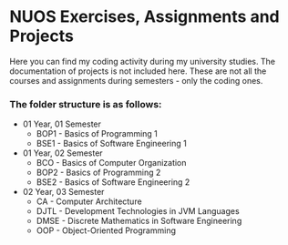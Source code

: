 # NUOS Exercises, Assignments and Projects
Here you can find my coding activity during my university studies. The documentation of projects is not included here.
These are not all the courses and assignments during semesters - only the coding ones.

### The folder structure is as follows:
- 01 Year, 01 Semester
  - BOP1 - Basics of Programming 1
  - BSE1 - Basics of Software Engineering 1
- 01 Year, 02 Semester
  - BCO - Basics of Computer Organization
  - BOP2 - Basics of Programming 2
  - BSE2 - Basics of Software Engineering 2
- 02 Year, 03 Semester
  - CA - Computer Architecture
  - DJTL - Development Technologies in JVM Languages
  - DMSE - Discrete Mathematics in Software Engineering
  - OOP - Object-Oriented Programming
